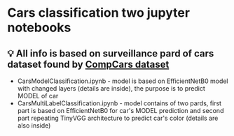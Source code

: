 # Cars classification two jupyter notebooks
## 💡 All info is based on surveillance pard of cars dataset found by [CompCars dataset](http://mmlab.ie.cuhk.edu.hk/datasets/comp_cars/index.html)
* CarsModelClassification.ipynb - model is based on EfficientNetB0 model with changed layers (details are inside), the purpose is to predict MODEL of car
* CarsMultiLabelClassification.ipynb - model contains of two pards, first part is based on EfficientNetB0 for car's MODEL prediction and second part repeating TinyVGG architecture to predict car's color (details are also inside)
